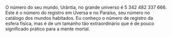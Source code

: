 ﻿O número do seu mundo, Urântia, no grande universo é 5 342 482 337 666. Este é o número do registro em Uversa e no Paraíso, seu número no catálogo dos mundos habitados. Eu conheço o número de registro da esfera física, mas é de um tamanho tão extraordinário que é de pouco significado prático para a mente mortal.